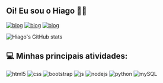## Oi! Eu sou o Hiago 🙋‍♂️

[![blog](https://img.shields.io/badge/Vercel-000000?style=for-the-badge&logo=vercel&logoColor=white)](https://vercel.com/hiagoquiroga)
[![blog](https://img.shields.io/badge/LinkedIn-0077B5?style=for-the-badge&logo=linkedin&logoColor=white)](https://www.linkedin.com/in/hiagoquiroga/)
[![blog](https://img.shields.io/badge/Instagram-E4405F?style=for-the-badge&logo=instagram&logoColor=white)](https://www.instagram.com/hiagoquiroga/)

![Hiago's GitHub stats](https://github-readme-stats.vercel.app/api?username=hiagoquiroga&show_icons=true&theme=highcontrast)

## 💻 Minhas principais atividades:

<div style="display: inline_block">
  <img align="center" alt="html5" src="https://img.shields.io/badge/HTML5-E34F26?style=for-the-badge&logo=html5&logoColor=white" />
  <img align="center" alt="css" src="https://img.shields.io/badge/CSS3-1572B6?style=for-the-badge&logo=css3&logoColor=white" />
  <img align="center" alt="bootstrap" src="https://img.shields.io/badge/Bootstrap-563D7C?style=for-the-badge&logo=bootstrap&logoColor=white" />
  <img align="center" alt="js" src="https://img.shields.io/badge/JavaScript-F7DF1E?style=for-the-badge&logo=javascript&logoColor=black" />
    <img align="center" alt="nodejs" src="https://img.shields.io/badge/Node.js-43853D?style=for-the-badge&logo=node.js&logoColor=white" />
  <img align="center" alt="python" src="https://img.shields.io/badge/Python-14354C?style=for-the-badge&logo=python&logoColor=white" />
  <img align="center" alt="mySQL" src="https://img.shields.io/badge/MySQL-00000F?style=for-the-badge&logo=mysql&logoColor=white" />
</div><br/>
